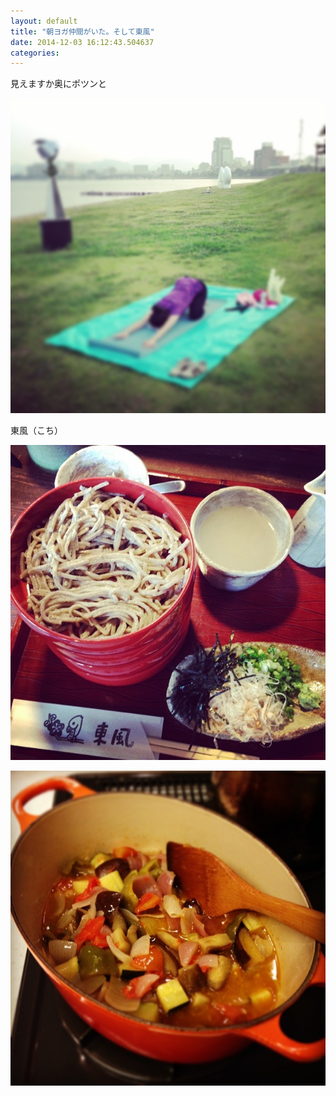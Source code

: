 ```yaml
---
layout: default
title: "朝ヨガ仲間がいた。そして東風"
date: 2014-12-03 16:12:43.504637
categories: 
---
```


見えますか奥にポツンと

![朝ヨガ仲間がいた。見えますか奥にポツンと](/assets/images/201407/10537277_339782176168998_1443619083_n.jpg)

東風（こち）

![東風（こち）](/assets/images/201407/10514074_725132484235798_1990069370_n.jpg)

![](/assets/images/201407/924041_809959982370834_1872570592_n.jpg)


